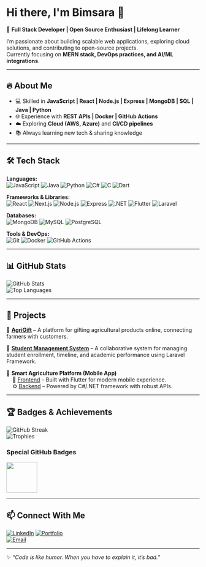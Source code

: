 # Hi there, I'm Bimsara 👋  

<!--
**BimsaraWickramanayaka/BimsaraWickramanayaka** is a ✨ _special_ ✨ repository because its `README.md` (this file) appears on your GitHub profile.

Here are some ideas to get you started:

- 🔭 I’m currently working on ...
- 🌱 I’m currently learning ...
- 👯 I’m looking to collaborate on ...
- 🤔 I’m looking for help with ...
- 💬 Ask me about ...
- 📫 How to reach me: ...
- 😄 Pronouns: ...
- ⚡ Fun fact: ...
-->

🚀 **Full Stack Developer | Open Source Enthusiast | Lifelong Learner**  

I’m passionate about building scalable web applications, exploring cloud solutions, and contributing to open-source projects.  
Currently focusing on **MERN stack, DevOps practices, and AI/ML integrations**.  

---

## 🔥 About Me  
- 💻 Skilled in **JavaScript | React | Node.js | Express | MongoDB | SQL | Java | Python**  
- 🌐 Experience with **REST APIs | Docker | GitHub Actions**  
- ☁️ Exploring **Cloud (AWS, Azure)** and **CI/CD pipelines**  
- 📚 Always learning new tech & sharing knowledge  

---

## 🛠️ Tech Stack  

**Languages:**  
![JavaScript](https://img.shields.io/badge/JavaScript-F7DF1E?style=for-the-badge&logo=javascript&logoColor=000)
![Java](https://img.shields.io/badge/Java-007396?style=for-the-badge&logo=java&logoColor=fff)
![Python](https://img.shields.io/badge/Python-3776AB?style=for-the-badge&logo=python&logoColor=fff)
![C#](https://img.shields.io/badge/C%23-239120?style=for-the-badge&logo=c-sharp&logoColor=fff)
![C](https://img.shields.io/badge/C-00599C?style=for-the-badge&logo=c&logoColor=fff)
![Dart](https://img.shields.io/badge/Dart-0175C2?style=for-the-badge&logo=dart&logoColor=fff)

**Frameworks & Libraries:**  
![React](https://img.shields.io/badge/React-61DAFB?style=for-the-badge&logo=react&logoColor=000)
![Next.js](https://img.shields.io/badge/Next.js-000?style=for-the-badge&logo=nextdotjs)
![Node.js](https://img.shields.io/badge/Node.js-339933?style=for-the-badge&logo=nodedotjs&logoColor=fff)
![Express](https://img.shields.io/badge/Express-000?style=for-the-badge&logo=express&logoColor=fff)
![.NET](https://img.shields.io/badge/.NET-512BD4?style=for-the-badge&logo=dotnet&logoColor=fff)
![Flutter](https://img.shields.io/badge/Flutter-02569B?style=for-the-badge&logo=flutter&logoColor=fff)
![Laravel](https://img.shields.io/badge/Laravel-F95353?style=for-the-badge&logo=laravel&logoColor=fff)

**Databases:**  
![MongoDB](https://img.shields.io/badge/MongoDB-47A248?style=for-the-badge&logo=mongodb&logoColor=fff)
![MySQL](https://img.shields.io/badge/MySQL-4479A1?style=for-the-badge&logo=mysql&logoColor=fff)
![PostgreSQL](https://img.shields.io/badge/PostgreSQL-336791?style=for-the-badge&logo=postgresql&logoColor=fff)

**Tools & DevOps:**  
![Git](https://img.shields.io/badge/Git-F05032?style=for-the-badge&logo=git&logoColor=fff)
![Docker](https://img.shields.io/badge/Docker-2496ED?style=for-the-badge&logo=docker&logoColor=fff)
![GitHub Actions](https://img.shields.io/badge/GitHub_Actions-2088FF?style=for-the-badge&logo=github-actions&logoColor=fff)

---

## 📊 GitHub Stats  

![GitHub Stats](https://github-readme-stats.vercel.app/api?username=BimsaraWickramanayaka&show_icons=true&theme=tokyonight)  
![Top Languages](https://github-readme-stats.vercel.app/api/top-langs/?username=BimsaraWickramanayaka&layout=compact&theme=tokyonight) 

---

## 🚀 Projects  

🔹 [**AgriGift**](https://github.com/BimsaraWickramanayaka/AgriGift) – A platform for gifting agricultural products online, connecting farmers with customers.  

🔹 [**Student Management System**](https://github.com/Sachindu-Nethmin/FOG-SM) – A collaborative system for managing student enrollment, timeline, and academic performance using Laravel Framework.  

🔹 **Smart Agriculture Platform (Mobile App)**  
&nbsp;&nbsp;&nbsp;&nbsp;📱 [Frontend](https://github.com/KavinduAluthwaththa/Capstone-Project-Frontend) – Built with Flutter for modern mobile experience.  
&nbsp;&nbsp;&nbsp;&nbsp;⚙️ [Backend](https://github.com/KavinduAluthwaththa/Capstone-Project-Backend) – Powered by C#/.NET framework with robust APIs.  
  

---

## 🏆 Badges & Achievements  

![GitHub Streak](https://streak-stats.demolab.com?user=BimsaraWickramanayaka&theme=tokyonight)  
![Trophies](https://github-profile-trophy.vercel.app/?username=BimsaraWickramanayaka&theme=tokyonight&no-frame=true&margin-w=15)  

### Special GitHub Badges  

<a href="https://github.com/BimsaraWickramanayaka">
  <img src="https://github.githubassets.com/images/modules/profile/achievements/pull-shark-default.png" width="80" />
</a>
 


---

## 📫 Connect With Me  

[![LinkedIn](https://img.shields.io/badge/-LinkedIn-0A66C2?style=flat&logo=linkedin&logoColor=fff)](https://www.linkedin.com/in/bimsara-wickramanayaka-7a8810266) 
[![Portfolio](https://img.shields.io/badge/-Portfolio-000?style=flat&logo=firefox&logoColor=fff)](https://your-portfolio-link.com)  
[![Email](https://img.shields.io/badge/-Email-D14836?style=flat&logo=gmail&logoColor=fff)](mailto:wickramanayakab@gmail.com)  

---
✨ *“Code is like humor. When you have to explain it, it’s bad.”*  

